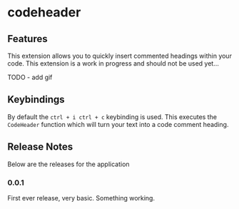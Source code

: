 # codeheader

## Features

This extension allows you to quickly insert commented headings within your code.
This extension is a work in progress and should not be used yet...

TODO - add gif

## Keybindings

By default the `ctrl + i ctrl + c` keybinding is used. This executes the
`CodeHeader` function which will turn your text into a code comment heading.

## Release Notes

Below are the releases for the application

### 0.0.1

First ever release, very basic. Something working.